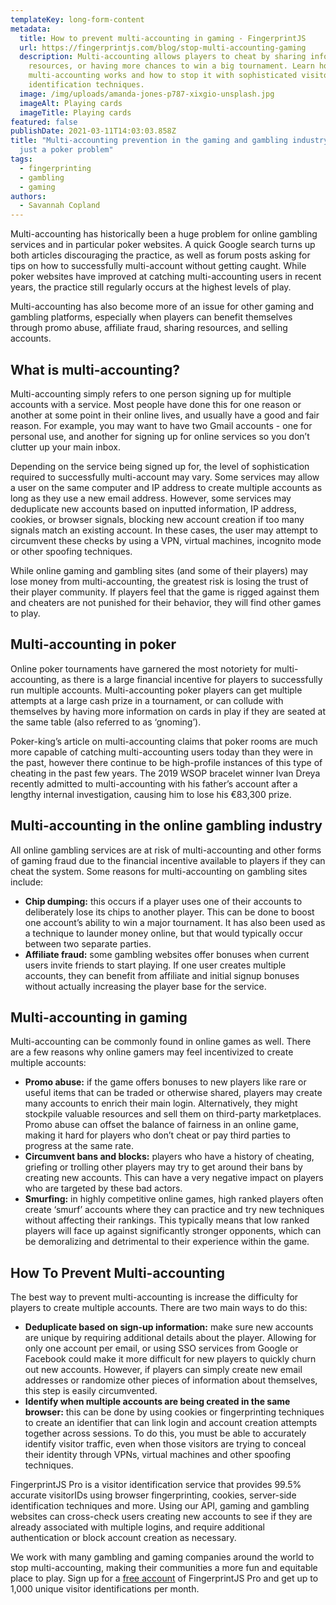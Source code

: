```yaml
---
templateKey: long-form-content
metadata:
  title: How to prevent multi-accounting in gaming - FingerprintJS
  url: https://fingerprintjs.com/blog/stop-multi-accounting-gaming
  description: Multi-accounting allows players to cheat by sharing information,
    resources, or having more chances to win a big tournament. Learn how
    multi-accounting works and how to stop it with sophisticated visitor
    identification techniques.
  image: /img/uploads/amanda-jones-p787-xixgio-unsplash.jpg
  imageAlt: Playing cards
  imageTitle: Playing cards
featured: false
publishDate: 2021-03-11T14:03:03.858Z
title: "Multi-accounting prevention in the gaming and gambling industry: not
  just a poker problem"
tags:
  - fingerprinting
  - gambling
  - gaming
authors:
  - Savannah Copland
---
```

Multi-accounting has historically been a huge problem for online gambling services and in particular poker websites. A quick Google search turns up both articles discouraging the practice, as well as forum posts asking for tips on how to successfully multi-account without getting caught. While poker websites have improved at catching multi-accounting users in recent years, the practice still regularly occurs at the highest levels of play. 

Multi-accounting has also become more of an issue for other gaming and gambling platforms, especially when players can benefit themselves through promo abuse, affiliate fraud, sharing resources, and selling accounts.

## What is multi-accounting?

Multi-accounting simply refers to one person signing up for multiple accounts with a service. Most people have done this for one reason or another at some point in their online lives, and usually have a good and fair reason. For example, you may want to have two Gmail accounts - one for personal use, and another for signing up for online services so you don’t clutter up your main inbox.

Depending on the service being signed up for, the level of sophistication required to successfully multi-account may vary. Some services may allow a user on the same computer and IP address to create multiple accounts as long as they use a new email address. However, some services may deduplicate new accounts based on inputted information, IP address, cookies, or browser signals, blocking new account creation if too many signals match an existing account. In these cases, the user may attempt to circumvent these checks by using a VPN, virtual machines, incognito mode or other spoofing techniques.

While online gaming and gambling sites (and some of their players) may lose money from multi-accounting, the greatest risk is losing the trust of their player community. If players feel that the game is rigged against them and cheaters are not punished for their behavior, they will find other games to play.

## Multi-accounting in poker

Online poker tournaments have garnered the most notoriety for multi-accounting, as there is a large financial incentive for players to successfully run multiple accounts. Multi-accounting poker players can get multiple attempts at a large cash prize in a tournament, or can collude with themselves by having more information on cards in play if they are seated at the same table (also referred to as ‘gnoming’).

Poker-king’s article on multi-accounting claims that poker rooms are much more capable of catching multi-accounting users today than they were in the past, however there continue to be high-profile instances of this type of cheating in the past few years. The 2019 WSOP bracelet winner Ivan Dreya recently admitted to multi-accounting with his father’s account after a lengthy internal investigation, causing him to lose his €83,300 prize. 

## Multi-accounting in the online gambling industry

All online gambling services are at risk of multi-accounting and other forms of gaming fraud due to the financial incentive available to players if they can cheat the system. Some reasons for multi-accounting on gambling sites include:

* **Chip dumping:** this occurs if a player uses one of their accounts to deliberately lose its chips to another player. This can be done to boost one account’s ability to win a major tournament. It has also been used as a technique to launder money online, but that would typically occur between two separate parties.
* **Affiliate fraud:** some gambling websites offer bonuses when current users invite friends to start playing. If one user creates multiple accounts, they can benefit from affiliate and initial signup bonuses without actually increasing the player base for the service.

## Multi-accounting in gaming

Multi-accounting can be commonly found in online games as well. There are a few reasons why online gamers may feel incentivized to create multiple accounts:

* **Promo abuse:** if the game offers bonuses to new players like rare or useful items that can be traded or otherwise shared, players may create many accounts to enrich their main login. Alternatively, they might stockpile valuable resources and sell them on third-party marketplaces. Promo abuse can offset the balance of fairness in an online game, making it hard for players who don’t cheat or pay third parties to progress at the same rate.
* **Circumvent bans and blocks:** players who have a history of cheating, griefing or trolling other players may try to get around their bans by creating new accounts. This can have a very negative impact on players who are targeted by these bad actors.
* **Smurfing:** in highly competitive online games, high ranked players often create ‘smurf’ accounts where they can practice and try new techniques without affecting their rankings. This typically means that low ranked players will face up against significantly stronger opponents, which can be demoralizing and detrimental to their experience within the game.

## How To Prevent Multi-accounting

The best way to prevent multi-accounting is increase the difficulty for players to create multiple accounts. There are two main ways to do this:

* **Deduplicate based on sign-up information:** make sure new accounts are unique by requiring additional details about the player. Allowing for only one account per email, or using SSO services from Google or Facebook could make it more difficult for new players to quickly churn out new accounts. However, if players can simply create new email addresses or randomize other pieces of information about themselves, this step is easily circumvented.
* **Identify when multiple accounts are being created in the same browser:** this can be done by using cookies or fingerprinting techniques to create an identifier that can link login and account creation attempts together across sessions. To do this, you must be able to accurately identify visitor traffic, even when those visitors are trying to conceal their identity through VPNs, virtual machines and other spoofing techniques.

FingerprintJS Pro is a visitor identification service that provides 99.5% accurate visitorIDs using browser fingerprinting, cookies, server-side identification techniques and more. Using our API, gaming and gambling websites can cross-check users creating new accounts to see if they are already associated with multiple logins, and require additional authentication or block account creation as necessary.

We work with many gambling and gaming companies around the world to stop multi-accounting, making their communities a more fun and equitable place to play. Sign up for a [free account](https://dashboard.fingerprintjs.com/signup) of FingerprintJS Pro and get up to 1,000 unique visitor identifications per month.